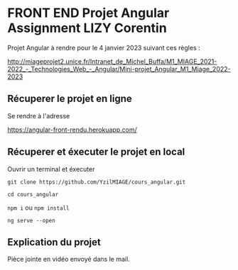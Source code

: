 # FRONT END Projet Angular Assignment LIZY Corentin

Projet Angular à rendre pour le 4 janvier 2023 suivant ces règles :

http://miageprojet2.unice.fr/Intranet_de_Michel_Buffa/M1_MIAGE_2021-2022_-_Technologies_Web_-_Angular/Mini-projet_Angular_M1_Miage_2022-2023

## Récuperer le projet en ligne

Se rendre à l'adresse 

https://angular-front-rendu.herokuapp.com/

## Récuperer et éxecuter le projet en local

Ouvrir un terminal et éxecuter 


`git clone https://github.com/YzilMIAGE/cours_angular.git` 


`cd cours_angular` 


`npm i` ou `npm install` 


`ng serve --open`

## Explication du projet

Pièce jointe en vidéo envoyé dans le mail.
